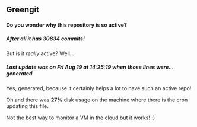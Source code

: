 ## Greengit

#### Do you wonder why this repository is so active?

##### After all it has 30834 commits!

But is it *really* active? Well...

##### Last update was on Fri Aug 19 at 14:25:19 when those lines were... generated

Yes, generated, because it certainly helps a lot to have such an active repo!

Oh and there was **27%** disk usage on the machine
where there is the cron updating this file.

Not the best way to monitor a VM in the cloud but it works! :)
